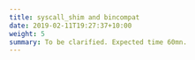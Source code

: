 ```yaml
---
title: syscall_shim and bincompat
date: 2019-02-11T19:27:37+10:00
weight: 5
summary: To be clarified. Expected time 60mn.
---
```

